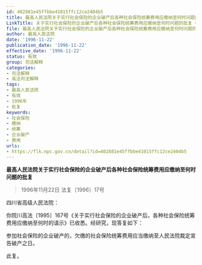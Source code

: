 ```yaml
---
id: 402881e45ffbbe41015ffc12ce2404b5
title: 最高人民法院关于实行社会保险的企业破产后各种社会保险统筹费用应缴纳至何时问题的批复
LinkTitle: 关于实行社会保险的企业破产后各种社会保险统筹费用应缴纳至何时问题的批复（1996）
file: 最高人民法院关于实行社会保险的企业破产后各种社会保险统筹费用应缴纳至何时问题的批复_19961122_402881e45ffbbe41015ffc12ce2404b5.docx
author: 最高人民法院
date: '1996-11-22'
publication_date: '1996-11-22'
effective_date: '1996-11-22'
status: 有效
group: 司法解释
categories:
- 司法解释
- 高法司法解释
tags:
- 最高人民法院
- 有效
- 1996年
- 批复
keywords:
- 社会保险
- 缴纳
- 统筹
- 企业破产
- 费用
urls:
- https://flk.npc.gov.cn/detail?id=402881e45ffbbe41015ffc12ce2404b5
---
```


**最高人民法院关于实行社会保险的企业破产后各种社会保险统筹费用应缴纳至何时问题的批复**

> 1996年11月22日 法复〔1996〕17号

四川省高级人民法院：

你院川高法〔1995〕167号《关于实行社会保险的企业破产后，各种社会保险统筹费用应缴纳至何时的请示》已收悉。经研究，现答复如下：

参加社会保险的企业破产的，欠缴的社会保险统筹费用应当缴纳至人民法院裁定宣告破产之日。

此复。
